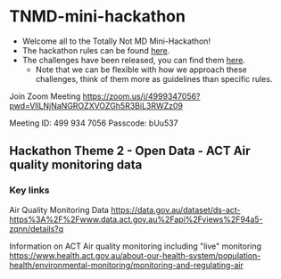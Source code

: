 # TNMD-mini-hackathon

- Welcome all to the Totally Not MD Mini-Hackathon!
- The hackathon rules can be found [here](https://github.com/TNMDCollaborationWeek).
- The challenges have been released, you can find them [here](https://github.com/TNMDCollaborationWeek/Challenges).
	- Note that we can be flexible with how we approach these challenges, think of them more as guidelines than specific rules.

Join Zoom Meeting
https://zoom.us/j/4999347056?pwd=VllLNjNaNGROZXVOZGh5R3BiL3RWZz09

Meeting ID: 499 934 7056
Passcode: bUu537

## Hackathon Theme 2 - Open Data - ACT Air quality monitoring data

### Key links

Air Quality Monitoring Data
https://data.gov.au/dataset/ds-act-https%3A%2F%2Fwww.data.act.gov.au%2Fapi%2Fviews%2F94a5-zqnn/details?q

Information on ACT Air quality monitoring including "live" monitoring
https://www.health.act.gov.au/about-our-health-system/population-health/environmental-monitoring/monitoring-and-regulating-air






